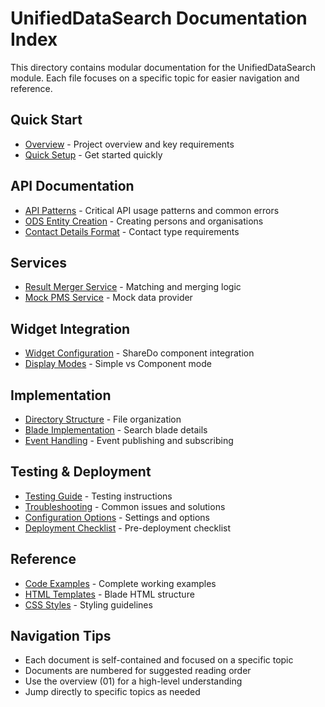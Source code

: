 # UnifiedDataSearch Documentation Index

This directory contains modular documentation for the UnifiedDataSearch module. Each file focuses on a specific topic for easier navigation and reference.

## Quick Start
- [Overview](01-overview.md) - Project overview and key requirements
- [Quick Setup](02-quick-setup.md) - Get started quickly

## API Documentation
- [API Patterns](03-api-patterns.md) - Critical API usage patterns and common errors
- [ODS Entity Creation](04-ods-entity-creation.md) - Creating persons and organisations
- [Contact Details Format](05-contact-details.md) - Contact type requirements

## Services
- [Result Merger Service](06-result-merger.md) - Matching and merging logic
- [Mock PMS Service](07-mock-pms.md) - Mock data provider

## Widget Integration
- [Widget Configuration](08-widget-integration.md) - ShareDo component integration
- [Display Modes](09-display-modes.md) - Simple vs Component mode

## Implementation
- [Directory Structure](10-directory-structure.md) - File organization
- [Blade Implementation](11-blade-implementation.md) - Search blade details
- [Event Handling](12-event-handling.md) - Event publishing and subscribing

## Testing & Deployment
- [Testing Guide](13-testing.md) - Testing instructions
- [Troubleshooting](14-troubleshooting.md) - Common issues and solutions
- [Configuration Options](15-configuration.md) - Settings and options
- [Deployment Checklist](16-deployment.md) - Pre-deployment checklist

## Reference
- [Code Examples](17-code-examples.md) - Complete working examples
- [HTML Templates](18-html-templates.md) - Blade HTML structure
- [CSS Styles](19-css-styles.md) - Styling guidelines

## Navigation Tips
- Each document is self-contained and focused on a specific topic
- Documents are numbered for suggested reading order
- Use the overview (01) for a high-level understanding
- Jump directly to specific topics as needed